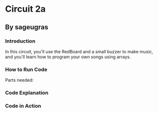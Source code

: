 # Circuit 2a
## By sageugras

### Introduction
In this circuit, you'll use the RedBoard and a small buzzer to make music, and you'll learn how to program your own songs using arrays.
### How to Run Code
Parts needed:

### Code Explanation


### Code in Action


